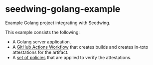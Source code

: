 # seedwing-golang-example

Example Golang project integrating with Seedwing.

This example consists the following:

* A Golang server application.
* A [GitHub Actions Workflow](.github/workflows/ci.yaml) that creates builds and creates in-toto attestations for the artifact.
* A [set of policies](policies/) that are applied to verify the attestations.
